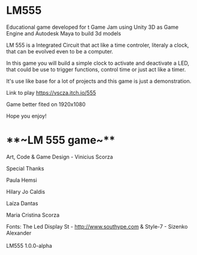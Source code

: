 # <h1>LM555</h1>
Educational game developed for t Game Jam using Unity 3D as Game Engine and Autodesk Maya to build 3d models

LM 555 is a Integrated Circuit that act like a time controler, literaly a clock, that can be evolved even to be a computer.

In this game you will build a simple clock to activate and deactivate a LED, that could be use to trigger functions, control time or just act like a timer.

It's use like base for a lot of projects and this game is just a demonstration.

Link to play https://vscza.itch.io/555

Game better fited on 1920x1080

Hope you enjoy!


<h1>**~LM 555 game~**</h1>

Art, Code & Game Design - Vinicius Scorza



Special Thanks

Paula Hemsi

Hilary Jo Caldis

Laíza Dantas

Maria Cristina Scorza

Fonts: The Led Display St - http://www.southype.com & Style-7 - Sizenko Alexander
<br>
<br>
LM555 1.0.0-alpha
